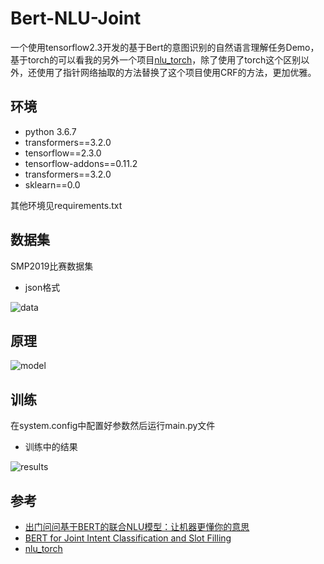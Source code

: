 # Bert-NLU-Joint
一个使用tensorflow2.3开发的基于Bert的意图识别的自然语言理解任务Demo，基于torch的可以看我的另外一个项目[nlu_torch](https://github.com/stanleylsx/nlu_torch)，除了使用了torch这个区别以外，还使用了指针网络抽取的方法替换了这个项目使用CRF的方法，更加优雅。

## 环境

* python 3.6.7
* transformers==3.2.0
* tensorflow==2.3.0
* tensorflow-addons==0.11.2
* transformers==3.2.0
* sklearn==0.0

其他环境见requirements.txt

## 数据集

SMP2019比赛数据集

* json格式

![data](https://img-blog.csdnimg.cn/20201026005515144.png)

## 原理

![model](https://img-blog.csdnimg.cn/20201026003332667.png)

## 训练
在system.config中配置好参数然后运行main.py文件

* 训练中的结果

![results](https://img-blog.csdnimg.cn/20201026010230511.png)

## 参考
* [出门问问基于BERT的联合NLU模型：让机器更懂你的意思](https://zhuanlan.zhihu.com/p/93522464)
* [BERT for Joint Intent Classification and Slot Filling](https://arxiv.org/abs/1902.10909)
* [nlu_torch](https://github.com/stanleylsx/nlu_torch)

